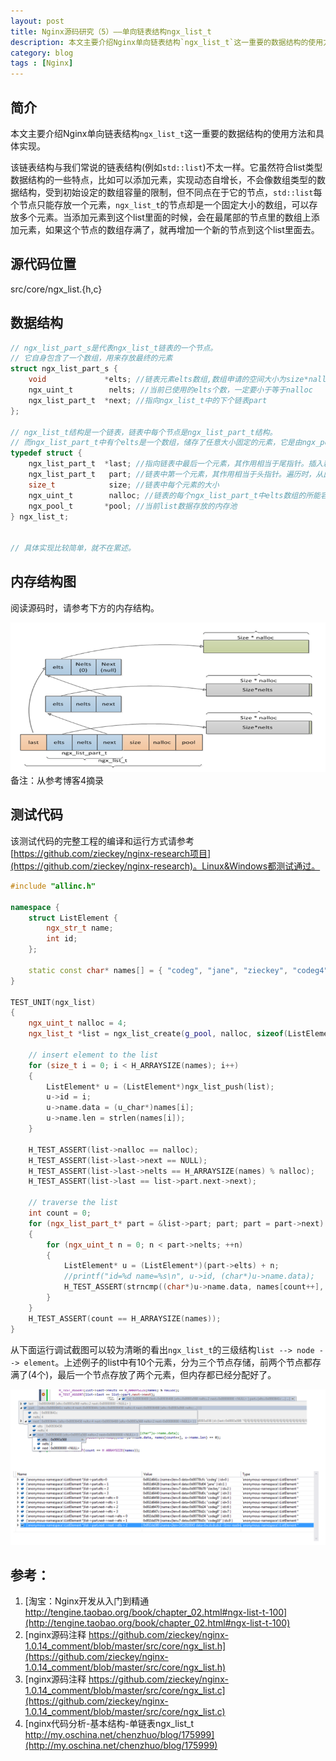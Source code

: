 ```yaml
---
layout: post
title: Nginx源码研究（5）——单向链表结构ngx_list_t
description: 本文主要介绍Nginx单向链表结构`ngx_list_t`这一重要的数据结构的使用方法和具体实现。
category: blog
tags : [Nginx]
---
```


## 简介

本文主要介绍Nginx单向链表结构`ngx_list_t`这一重要的数据结构的使用方法和具体实现。

该链表结构与我们常说的链表结构(例如`std::list`)不太一样。它虽然符合list类型数据结构的一些特点，比如可以添加元素，实现动态自增长，不会像数组类型的数据结构，受到初始设定的数组容量的限制，但不同点在于它的节点，`std::list`每个节点只能存放一个元素，`ngx_list_t`的节点却是一个固定大小的数组，可以存放多个元素。当添加元素到这个list里面的时候，会在最尾部的节点里的数组上添加元素，如果这个节点的数组存满了，就再增加一个新的节点到这个list里面去。

## 源代码位置

src/core/ngx_list.{h,c}

## 数据结构 

```C
// ngx_list_part_s是代表ngx_list_t链表的一个节点。
// 它自身包含了一个数组，用来存放最终的元素
struct ngx_list_part_s {
    void             *elts; //链表元素elts数组,数组申请的空间大小为size*nalloc
    ngx_uint_t        nelts; //当前已使用的elts个数，一定要小于等于nalloc
    ngx_list_part_t  *next; //指向ngx_list_t中的下个链表part
};

// ngx_list_t结构是一个链表，链表中每个节点是ngx_list_part_t结构。
// 而ngx_list_part_t中有个elts是一个数组，储存了任意大小固定的元素，它是由ngx_pool_t分配的连续空间
typedef struct {
    ngx_list_part_t  *last; //指向链表中最后一个元素，其作用相当于尾指针。插入新的节点时，从此开始。
    ngx_list_part_t   part; //链表中第一个元素，其作用相当于头指针。遍历时，从此开始。
    size_t            size; //链表中每个元素的大小
    ngx_uint_t        nalloc; //链表的每个ngx_list_part_t中elts数组的所能容纳的最大元素个数
    ngx_pool_t       *pool; //当前list数据存放的内存池
} ngx_list_t;


// 具体实现比较简单，就不在累述。

```

## 内存结构图

阅读源码时，请参考下方的内存结构。

[![](/images/githubpages/nginx/ngx_list_t.png)](/images/githubpages/nginx/ngx_list_t.png)
备注：从参考博客4摘录


## 测试代码

该测试代码的完整工程的编译和运行方式请参考 [https://github.com/zieckey/nginx-research项目](https://github.com/zieckey/nginx-research)。Linux&Windows都测试通过。

```C++
#include "allinc.h"

namespace {
    struct ListElement {
        ngx_str_t name;
        int id;
    };

    static const char* names[] = { "codeg", "jane", "zieckey", "codeg4", "codeg5", "codeg6", "codeg7", "codeg8", "codeg9", "codeg10" };
}

TEST_UNIT(ngx_list)
{
    ngx_uint_t nalloc = 4;
    ngx_list_t *list = ngx_list_create(g_pool, nalloc, sizeof(ListElement));

    // insert element to the list
    for (size_t i = 0; i < H_ARRAYSIZE(names); i++)
    {
        ListElement* u = (ListElement*)ngx_list_push(list);
        u->id = i;
        u->name.data = (u_char*)names[i];
        u->name.len = strlen(names[i]);
    }
    
    H_TEST_ASSERT(list->nalloc == nalloc);
    H_TEST_ASSERT(list->last->next == NULL);
    H_TEST_ASSERT(list->last->nelts == H_ARRAYSIZE(names) % nalloc);
    H_TEST_ASSERT(list->last == list->part.next->next);

    // traverse the list
    int count = 0;
    for (ngx_list_part_t* part = &list->part; part; part = part->next)
    {
        for (ngx_uint_t n = 0; n < part->nelts; ++n)
        {
            ListElement* u = (ListElement*)(part->elts) + n;
            //printf("id=%d name=%s\n", u->id, (char*)u->name.data);
            H_TEST_ASSERT(strncmp((char*)u->name.data, names[count++], u->name.len) == 0);
        }
    }
    H_TEST_ASSERT(count == H_ARRAYSIZE(names));
}
```

从下面运行调试截图可以较为清晰的看出`ngx_list_t`的三级结构`list --> node --> element`。上述例子的list中有10个元素，分为三个节点存储，前两个节点都存满了(4个)，最后一个节点存放了两个元素，但内存都已经分配好了。

[![](/images/githubpages/nginx/ngx_list_win_debug.png)](/images/githubpages/nginx/ngx_list_win_debug.png)

## 参考：

1. [淘宝：Nginx开发从入门到精通 http://tengine.taobao.org/book/chapter_02.html#ngx-list-t-100](http://tengine.taobao.org/book/chapter_02.html#ngx-list-t-100)
2. [nginx源码注释 https://github.com/zieckey/nginx-1.0.14_comment/blob/master/src/core/ngx_list.h](https://github.com/zieckey/nginx-1.0.14_comment/blob/master/src/core/ngx_list.h)
3. [nginx源码注释 https://github.com/zieckey/nginx-1.0.14_comment/blob/master/src/core/ngx_list.c](https://github.com/zieckey/nginx-1.0.14_comment/blob/master/src/core/ngx_list.c)
4. [nginx代码分析-基本结构-单链表ngx_list_t http://my.oschina.net/chenzhuo/blog/175999](http://my.oschina.net/chenzhuo/blog/175999)